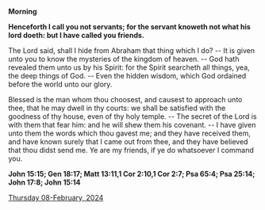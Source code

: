 **Morning**

**Henceforth I call you not servants; for the servant knoweth not what his lord doeth: but I have called you friends.**
 
The Lord said, shall I hide from Abraham that thing which I do? -- It is given unto you to know the mysteries of the kingdom of heaven. -- God hath revealed them unto us by his Spirit: for the Spirit searcheth all things, yea, the deep things of God. -- Even the hidden wisdom, which God ordained before the world unto our glory.
 
Blessed is the man whom thou choosest, and causest to approach unto thee, that he may dwell in thy courts: we shall be satisfied with the goodness of thy house, even of thy holy temple. -- The secret of the Lord is with them that fear him: and he will shew them his covenant. -- I have given unto them the words which thou gavest me; and they have received them, and have known surely that I came out from thee, and they have believed that thou didst send me. Ye are my friends, if ye do whatsoever I command you.  

**John 15:15; Gen 18:17; Matt 13:11,1 Cor 2:10,1 Cor 2:7; Psa 65:4; Psa 25:14; John 17:8; John 15:14**

[Thursday 08-February, 2024](https://t.me/daily_light)
